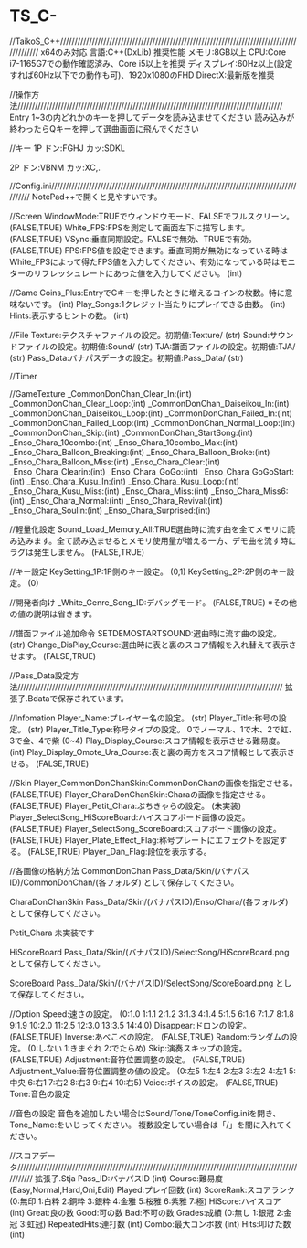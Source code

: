 # TS_C-

//TaikoS_C++////////////////////////////////////////////////////////////////////////////////////////////
x64のみ対応
言語:C++(DxLib)
推奨性能
メモリ:8GB以上
CPU:Core i7-1165G7での動作確認済み、Core i5以上を推奨
ディスプレイ:60Hz以上(設定すれば60Hz以下での動作も可)、1920x1080のFHD
DirectX:最新版を推奨


//操作方法////////////////////////////////////////////////////////////////////////////////////////////
Entry
1~3の内どれかのキーを押してデータを読み込ませてください
読み込みが終わったらQキーを押して選曲画面に飛んでください

//キー
1P
ドン:FGHJ
カッ:SDKL

2P
ドン:VBNM
カッ:XC,.

//Config.ini////////////////////////////////////////////////////////////////////////////////////////////
NotePad++で開くと見やすいです。

//Screen
WindowMode:TRUEでウィンドウモード、FALSEでフルスクリーン。(FALSE,TRUE)
White_FPS:FPSを測定して画面左下に描写します。 (FALSE,TRUE)
VSync:垂直同期設定。FALSEで無効、TRUEで有効。 (FALSE,TRUE)
FPS:FPS値を設定できます。垂直同期が無効になっている時はWhite_FPSによって得たFPS値を入力してください、有効になっている時はモニターのリフレッシュレートにあった値を入力してください。 (int)

//Game
Coins_Plus:EntryでCキーを押したときに増えるコインの枚数。特に意味ないです。 (int)
Play_Songs:1クレジット当たりにプレイできる曲数。 (int)
Hints:表示するヒントの数。 (int)

//File
Texture:テクスチャファイルの設定。初期値:Texture/ (str)
Sound:サウンドファイルの設定。初期値:Sound/ (str)
TJA:譜面ファイルの設定。初期値:TJA/ (str)
Pass_Data:バナパスデータの設定。初期値:Pass_Data/ (str)

//Timer

//GameTexture
_CommonDonChan_Clear_In:(int)
_CommonDonChan_Clear_Loop:(int)
_CommonDonChan_Daiseikou_In:(int)
_CommonDonChan_Daiseikou_Loop:(int)
_CommonDonChan_Failed_In:(int)
_CommonDonChan_Failed_Loop:(int)
_CommonDonChan_Normal_Loop:(int)
_CommonDonChan_Skip:(int)
_CommonDonChan_StartSong:(int)
_Enso_Chara_10combo:(int)
_Enso_Chara_10combo_Max:(int)
_Enso_Chara_Balloon_Breaking:(int)
_Enso_Chara_Balloon_Broke:(int)
_Enso_Chara_Balloon_Miss:(int)
_Enso_Chara_Clear:(int)
_Enso_Chara_Clearin:(int)
_Enso_Chara_GoGo:(int)
_Enso_Chara_GoGoStart:(int)
_Enso_Chara_Kusu_In:(int)
_Enso_Chara_Kusu_Loop:(int)
_Enso_Chara_Kusu_Miss:(int)
_Enso_Chara_Miss:(int)
_Enso_Chara_Miss6:(int)
_Enso_Chara_Normal:(int)
_Enso_Chara_Revival:(int)
_Enso_Chara_Soulin:(int)
_Enso_Chara_Surprised:(int)

//軽量化設定
Sound_Load_Memory_All:TRUE選曲時に流す曲を全てメモリに読み込みます。全て読み込ませるとメモリ使用量が増える一方、デモ曲を流す時にラグは発生しません。 (FALSE,TRUE)

//キー設定
KeySetting_1P:1P側のキー設定。 (0,1)
KeySetting_2P:2P側のキー設定。 (0)

//開発者向け
_White_Genre_Song_ID:デバッグモード。 (FALSE,TRUE)
※その他の値の説明は省きます。


//譜面ファイル追加命令
SETDEMOSTARTSOUND:選曲時に流す曲の設定。 (str)
Change_DisPlay_Course:選曲時に表と裏のスコア情報を入れ替えて表示させます。 (FALSE,TRUE)


//Pass_Data設定方法////////////////////////////////////////////////////////////////////////////////////////////
拡張子.Bdataで保存されています。

//Infomation
Player_Name:プレイヤー名の設定。 (str)
Player_Title:称号の設定。 (str)
Player_Title_Type:称号タイプの設定。 0でノーマル、1で木、2で虹、3で金、4で紫 (0~4)
Play_Display_Course:スコア情報を表示させる難易度。 (int)
Play_Display_Omote_Ura_Course:表と裏の両方をスコア情報として表示させる。 (FALSE,TRUE)

//Skin
Player_CommonDonChanSkin:CommonDonChanの画像を指定させる。 (FALSE,TRUE)
Player_CharaDonChanSkin:Charaの画像を指定させる。 (FALSE,TRUE)
Player_Petit_Chara:ぷちきゃらの設定。 (未実装)
Player_SelectSong_HiScoreBoard:ハイスコアボード画像の設定。 (FALSE,TRUE)
Player_SelectSong_ScoreBoard:スコアボード画像の設定。 (FALSE,TRUE)
Player_Plate_Effect_Flag:称号プレートにエフェクトを設定する。 (FALSE,TRUE)
Player_Dan_Flag:段位を表示する。

//各画像の格納方法
CommonDonChan
Pass_Data/Skin/(バナパスID)/CommonDonChan/(各フォルダ)
として保存してください。

CharaDonChanSkin
Pass_Data/Skin/(バナパスID)/Enso/Chara/(各フォルダ)
として保存してください。

Petit_Chara
未実装です

HiScoreBoard
Pass_Data/Skin/(バナパスID)/SelectSong/HiScoreBoard.png
として保存してください。

ScoreBoard
Pass_Data/Skin/(バナパスID)/SelectSong/ScoreBoard.png
として保存してください。

//Option
Speed:速さの設定。 (0:1.0 1:1.1 2:1.2 3:1.3 4:1.4 5:1.5 6:1.6 7:1.7 8:1.8 9:1.9 10:2.0 11:2.5 12:3.0 13:3.5 14:4.0)
Disappear:ドロンの設定。 (FALSE,TRUE)
Inverse:あべこべの設定。 (FALSE,TRUE)
Random:ランダムの設定。 (0:しない 1:きまぐれ 2:でたらめ)
Skip:演奏スキップの設定。 (FALSE,TRUE)
Adjustment:音符位置調整の設定。 (FALSE,TRUE)
Adjustment_Value:音符位置調整の値の設定。 (0:左5 1:左4 2:左3 3:左2 4:左1 5:中央 6:右1 7:右2 8:右3 9:右4 10:右5)
Voice:ボイスの設定。 (FALSE,TRUE)
Tone:音色の設定

//音色の設定
音色を追加したい場合はSound/Tone/ToneConfig.iniを開き、
Tone_Name:をいじってください。
複数設定してい場合は「/」を間に入れてください。


//スコアデータ/////////////////////////////////////////////////////////////////////////////////////////////////////////
拡張子.Stja
Pass_ID:バナパスID (int)
Course:難易度 (Easy,Normal,Hard,Oni,Edit)
Played:プレイ回数 (int)
ScoreRank:スコアランク (0:無印 1:白粋 2:銅粋 3:銀粋 4:金雅 5:桜雅 6:紫雅 7:極)
HiScore:ハイスコア (int)
Great:良の数
Good:可の数
Bad:不可の数
Grades:成績 (0:無し 1:銀冠 2:金冠 3:虹冠)
RepeatedHits:連打数 (int)
Combo:最大コンボ数 (int)
Hits:叩けた数 (int)
